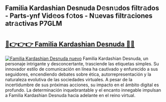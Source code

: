 ## Familia Kardashian Desnuda D𝚎sn𝚞dos filtr𝚊dos - Parts-ynf Vid𝚎os f𝚘tos - N𝚞evas filtr𝚊ciones atr𝚊ctivas P7GLM

# <h2><a href="http://mbavm3c.tromn.icu/?c=Familia+Kardashian+Desnuda">🔗👉👉👉 Familia Kardashian Desnuda 🔗🔗</a></h2>

[![Familia Kardashian Desnuda nuevo](https://i.imgur.com/pEAQMta.gif)](http://mbavm3c.tromn.icu/?c=Familia+Kardashian+Desnuda)
Familia Kardashian Desnuda, un personaje intrigante y desconcertante, trasciende las etiquetas simples. Su innovador estilo de comunicación en línea ha cautivado y enfurecido a sus seguidores, encendiendo debates sobre ética, autorrepresentación y la naturaleza evolutiva de las sociedades virtuales. A pesar de la incertidumbre de sus próximas acciones, su impacto en el ámbito digital es profundo. La determinación inquebrantable y el encanto innegable impulsan a Familia Kardashian Desnuda hacia adelante en el reino virtual.
